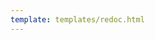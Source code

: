 ```yaml
---
template: templates/redoc.html
---
```


<redoc spec-url='{{base_path}}/apis/restapis/keystore.yaml'></redoc>
<script src="https://cdn.jsdelivr.net/npm/redoc@next/bundles/redoc.standalone.js"> </script>